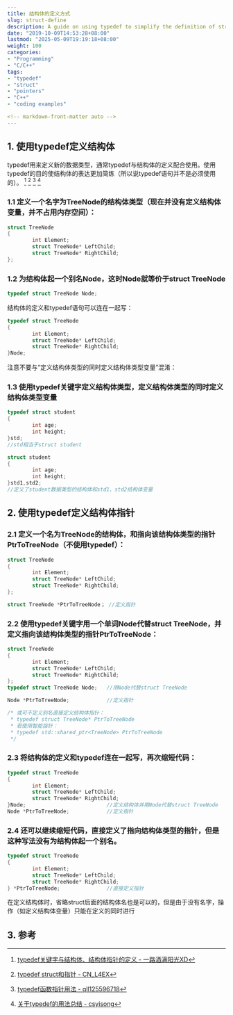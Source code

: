 ```yaml
---
title: 结构体的定义方式
slug: struct-define
description: A guide on using typedef to simplify the definition of structures and pointers in C/C++, including practical coding examples. Explore different syntactical variations to optimize code readability and efficiency.
date: "2019-10-09T14:53:28+08:00"
lastmod: "2025-05-09T19:19:18+08:00"
weight: 100
categories: 
- "Programming"
- "C/C++"
tags: 
- "typedef"
- "struct"
- "pointers"
- "C++"
- "coding examples"

<!-- markdown-front-matter auto -->
---
```


## 1. 使用typedef定义结构体

typedef用来定义新的数据类型，通常typedef与结构体的定义配合使用。使用typedef的目的使结构体的表达更加简练（所以说typedef语句并不是必须使用的）。 [^1] [^2] [^3] [^4]

### 1.1 定义一个名字为TreeNode的结构体类型（现在并没有定义结构体变量，并不占用内存空间）：

```cpp
struct TreeNode
{
        int Element;
        struct TreeNode* LeftChild;
        struct TreeNode* RightChild;
};
```

### 1.2 为结构体起一个别名Node，这时Node就等价于struct TreeNode

```c
typedef struct TreeNode Node;
```

结构体的定义和typedef语句可以连在一起写：

```c
typedef struct TreeNode
{
        int Element;
        struct TreeNode* LeftChild;
        struct TreeNode* RightChild;
}Node;
```

注意不要与“定义结构体类型的同时定义结构体类型变量”混淆：

### 1.3 使用typedef关键字定义结构体类型，定义结构体类型的同时定义结构体类型变量

```c
typedef struct student
{
        int age;
        int height;
}std;
//std相当于struct student

struct student
{
        int age;
        int height;
}std1,std2;
//定义了student数据类型的结构体和std1、std2结构体变量
```

## 2. 使用typedef定义结构体指针

### 2.1 定义一个名为TreeNode的结构体，和指向该结构体类型的指针PtrToTreeNode（不使用typedef）：

```c
struct TreeNode
{
        int Element;
        struct TreeNode* LeftChild;
        struct TreeNode* RightChild;
};

struct TreeNode *PtrToTreeNode； //定义指针
```

### 2.2 使用typedef关键字用一个单词Node代替struct TreeNode，并定义指向该结构体类型的指针PtrToTreeNode：

```c
struct TreeNode
{
        int Element;
        struct TreeNode* LeftChild;
        struct TreeNode* RightChild;
};
typedef struct TreeNode Node;   //用Node代替struct TreeNode

Node *PtrToTreeNode;            //定义指针

/* 或可不定义别名直接定义结构体指针：
 * typedef struct TreeNode* PtrToTreeNode
 * 若使用智能指针：
 * typedef std::shared_ptr<TreeNode> PtrToTreeNode
 */
```

### 2.3 将结构体的定义和typedef连在一起写，再次缩短代码：

```c
typedef struct TreeNode
{
        int Element;
        struct TreeNode* LeftChild;
        struct TreeNode* RightChild;
}Node;                          //定义结构体并用Node代替struct TreeNode
Node *PtrToTreeNode;            //定义指针
```

### 2.4 还可以继续缩短代码，直接定义了指向结构体类型的指针，但是这种写法没有为结构体起一个别名。

```c
typedef struct TreeNode
{
        int Element;
        struct TreeNode* LeftChild;
        struct TreeNode* RightChild;
} *PtrToTreeNode;               //直接定义指针
```

在定义结构体时，省略struct后面的结构体名也是可以的，但是由于没有名字，操作（如定义结构体变量）只能在定义的同时进行

## 3. 参考

[^1]: [typedef关键字与结构体、结构体指针的定义 - 一路洒满阳光XD](https://blog.csdn.net/u013632190/article/details/47720703)

[^2]: [typedef struct和指针 - CN_L4EX](https://blog.csdn.net/u013814701/article/details/52996544)

[^3]: [typedef函数指针用法 - qll125596718](https://blog.csdn.net/qll125596718/article/details/6891881)

[^4]: [关于typedef的用法总结 - csyisong](https://www.cnblogs.com/csyisong/archive/2009/01/09/1372363.html)
